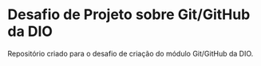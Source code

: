 # Desafio de Projeto sobre Git/GitHub da DIO
Repositório criado para o desafio de criação do módulo Git/GitHub da DIO.
